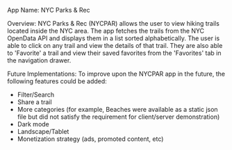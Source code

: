 App Name: NYC Parks & Rec

Overview: NYC Parks & Rec (NYCPAR) allows the user to view hiking trails located inside the NYC area.  The app fetches the trails from the NYC OpenData API and displays them in a list sorted alphabetically.  The user is able to click on any trail and view the details of that trail.  They are also able to 'Favorite' a trail and view their saved favorites from the 'Favorites' tab in the navigation drawer.

Future Implementations: To improve upon the NYCPAR app in the future, the following features could be added:
- Filter/Search
- Share a trail
- More categories (for example, Beaches were available as a static json file but did not satisfy the requirement for client/server demonstration)
- Dark mode
- Landscape/Tablet
- Monetization strategy (ads, promoted content, etc)
